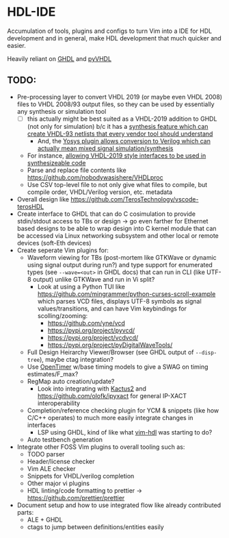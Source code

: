 # HDL-IDE

Accumulation of tools, plugins and configs to turn Vim into a IDE for HDL development and in general, make HDL development that much quicker and easier.

Heavily reliant on [GHDL](https://ghdl.readthedocs.io/en/latest/index.html) and [pyVHDL](https://github.com/vhdl/pyVHDLModel)

## TODO:
- Pre-processing layer to convert VHDL 2019 (or maybe even VHDL 2008) files to VHDL 2008/93 output files, so they can be used by essentially any synthesis or simulation tool
  + [ ] this actually might be best suited as a VHDL-2019 addition to GHDL (not only for simulation) b/c it has a [synthesis feature which can create VHDL-93 netlists that every vendor tool should understand](https://ghdl.github.io/ghdl/using/Synthesis.html)
    - And, the [Yosys plugin allows conversion to Verilog which can actually mean mixed signal simulation/synthesis](https://ghdl.github.io/ghdl/using/Synthesis.html#convert-v-hdl-to-other-formats)
  + For instance, [allowing VHDL-2019 style interfaces to be used in synthesizeable code](https://www.reddit.com/r/FPGA/comments/ry69ak/vhdl_2019_supply_and_demand/hrnjywf/?utm_source=share&utm_medium=web2x&context=3)
  + Parse and replace file contents like https://github.com/nobodywasishere/VHDLproc
  + Use CSV top-level file to not only give what files to compile, but compile order, VHDL/Verilog version, etc. metadata
- Overall design like https://github.com/TerosTechnology/vscode-terosHDL
- Create interface to GHDL that can do C cosimulation to provide stdin/stdout access to TBs or design -> go even farther for Ethernet based designs to be able to wrap design into C kernel module that can be accessed via Linux networking subsystem and other local or remote devices (soft-Eth devices)
- Create seperate Vim plugins for:
  + Waveform viewing for TBs (post-mortem like GTKWave or dynamic using signal output during run?) and type support for enumerated types (see `--wave=<out>` in GHDL docs) that can run in CLI (like UTF-8 output) unlike GTKWave and run in Vi split?
    * Look at using a Python TUI like https://github.com/mingrammer/python-curses-scroll-example which parses VCD files, displays UTF-8 symbols as signal values/transitions, and can have Vim keybindings for scolling/zooming:
      - https://github.com/yne/vcd
      - https://pypi.org/project/pyvcd/
      - https://pypi.org/project/vcdvcd/
      - https://pypi.org/project/pyDigitalWaveTools/
  + Full Design Heirarchy Viewer/Browser (see GHDL output of `--disp-tree`), maybe ctag integration?
  + Use [OpenTimer](https://github.com/OpenTimer/OpenTimer) w/base timing models to give a SWAG on timing estimates/F_max?
  + RegMap auto creation/update?
    - Look into integrating with [Kactus2](http://funbase.cs.tut.fi/) and https://github.com/olofk/ipyxact for general IP-XACT interoperability
  + Completion/reference checking plugin for YCM & snippets (like how C/C++ operates) to much more easily integrate changes in interfaces
    - LSP using GHDL, kind of like what [vim-hdl](https://github.com/suoto/vim-hdl) was starting to do?
  + Auto testbench generation
- Integrate other FOSS Vim plugins to overall tooling such as:
  + TODO parser
  + Header/license checker
  + Vim ALE checker
  + Snippets for VHDL/verilog completion
  + Other major vi plugins
  + HDL linting/code formatting to prettier -> https://github.com/prettier/prettier
- Document setup and how to use integrated flow like already contributed parts:
  + ALE + GHDL
  + ctags to jump between definitions/entities easily
